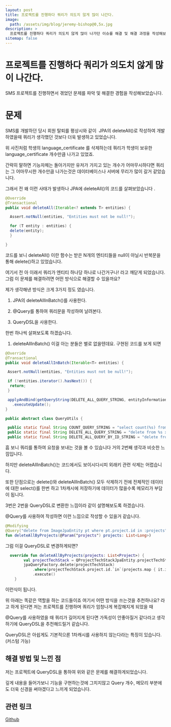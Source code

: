 ```yaml
---
layout: post
title: 프로젝트를 진행하다 쿼리가 의도치 않게 많이 나간다.
image: 
  path: /assets/img/blog/jeremy-bishop@0,5x.jpg
description: >
  프로젝트를 진행하다 쿼리가 의도치 않게 많이 나가던 이슈를 해결 및 해결 과정을 작성해보았습니다.
sitemap: false
---
```

# 프로젝트를 진행하다 쿼리가 의도치 않게 많이 나간다.
SMS 프로젝트를 진행하면서 겪었던 문제를 파악 및 해결한 경험을 작성해보았습니다.

# 문제
SMS를 개발하던 당시 회원 탈퇴를 평상시와 같이 
JPA의 deleteAll()로 작성하여 개발하였을때 쿼리가 생각했던 것보다 더욱 발생하고 있었습니다.

위 사진처럼 학생의 language_certificate 를 삭제하는데 쿼리가 학생이 보유한 language_certificate 개수만큼 나가고 있었죠.

간략히 말하면 기능자체는 돌아가지만 유저가 가지고 있는 개수가 어마무시하다면
쿼리는 그 어마무시한 개수만큼 나가는것은 데이터베이스나 서버에 무리가 많이 갈거 같았습니다.

그래서 전 왜 이런 사태가 발생하나 JPA에 deleteAll()의 코드를 살펴보았습니다
.
``` java
@Override
@Transactional
public void deleteAll(Iterable<? extends T> entities) {

  Assert.notNull(entities, "Entities must not be null!");

  for (T entity : entities) {
  delete(entity);
  }

}
```

코드를 보니 deleteAll() 이란 함수는 받은 N개의 엔티티들을 null이 아닐시 반복문을
통해 delete()하고 있었습니다.

여기서 전 아 이래서 쿼리가 엔티티 하나당 하나로 나간거구나! 라고 깨닫게 되었습니다.
그럼 이 문제를 해결하려면 어떤 방식으로 해결할 수 있을까요?

제가 생각해낸 방식은 크게 3가지 정도 였습니다.

1. JPA의 deleteAllInBatch()를 사용한다.

2. @Query를 통하여 쿼리문을 작성하여 날려본다.

3. QueryDSL을 사용한다.

한번 하나씩 살펴보도록 하겠습니다.

1. deleteAllInBatch()
이걸 아는 분들은 별로 없을텐데요. 구현된 코드를 보게 되면

```java
@Override
@Transactional
public void deleteAllInBatch(Iterable<T> entities) {

 Assert.notNull(entities, "Entities must not be null!");

 if (!entities.iterator().hasNext()) {
  return;
 }

 applyAndBind(getQueryString(DELETE_ALL_QUERY_STRING, entityInformation.getEntityName()), entities, em)
   .executeUpdate();
}

public abstract class QueryUtils {

 public static final String COUNT_QUERY_STRING = "select count(%s) from %s x";
 public static final String DELETE_ALL_QUERY_STRING = "delete from %s x";
 public static final String DELETE_ALL_QUERY_BY_ID_STRING = "delete from %s x where %s in :ids";
 ```
흠 보니 쿼리를 통하여 요청을 보내는 것을 볼 수 있습니다 거의 2번째 생각과 비슷한 느낌입니다.  

하지만 deleteAllInBatch()는 코드에서도 보이시다시피 외래키 관련 삭제는 어렵습니다.

또한 단점으로는 delete()와 deleteAllInBatch() 모두 삭제하기 전에 전체적인 데이터에 대한 select()를 한번 하고 1차캐시에 저장하기에 데이터가 많을수록 메모리가 부담이 됩니다.

3번은 2번을 QueryDSL로 변환한 느낌이라 같이 설명해보도록 하겠습니다.

@Query를 사용하여 작성하면 이런 느낌으로 작성할 수 있을거 같습니다.
``` kotlin
@Modifying
@Query("delete from ImageJpaEntity pt where pt.project.id in :projects")
fun deleteAllByProjects(@Param("projects") projects: List<Long>)
```
그럼 이걸 QueryDSL로 변경하게되면?
```kotlin
  override fun deleteAllByProjects(projects: List<Project>) {
        val projectTechStack = QProjectTechStackJpaEntity.projectTechStackJpaEntity
        jpaQueryFactory.delete(projectTechStack)
            .where(projectTechStack.project.id.`in`(projects.map { it.id }))
            .execute()
    }
```
이런식이 됩니다. 

위 아래는 똑같은 역할을 하는 코드들이죠 여기서 어떤 방식을 쓰는것을 추천하나요?
라고 하게 된다면 저는 프로젝트를 진행하며 쿼리가 엄청나게 복잡해지게 되었을 때

@Query를 사용하였을 때 쿼리가 길어지게 된다면 가독성이 안좋아질거 같다라고 생각하기에
QueryDSL을 추천해드릴거 같습니다.

QueryDSL은 아쉽게도 기본적으론 1차캐시를 사용하지 않는다라는 특징이 있습니다.
(커스텀 가능)

## 해결 방법 및 느낀 점
저는 프로젝트에 QueryDSL을 통하여 위와 같은 문제를 해결하게되었습니다.

깊게 내용을 들어가보니 기능을 구현하는것에 그치지않고 Query 개수, 메모리 부분에도 더욱 신경을 써야겠다고 느끼게 되었습니다.

## 관련 링크

[Github](https://github.com/GSM-MSG/SMS-BackEnd/pull/234)